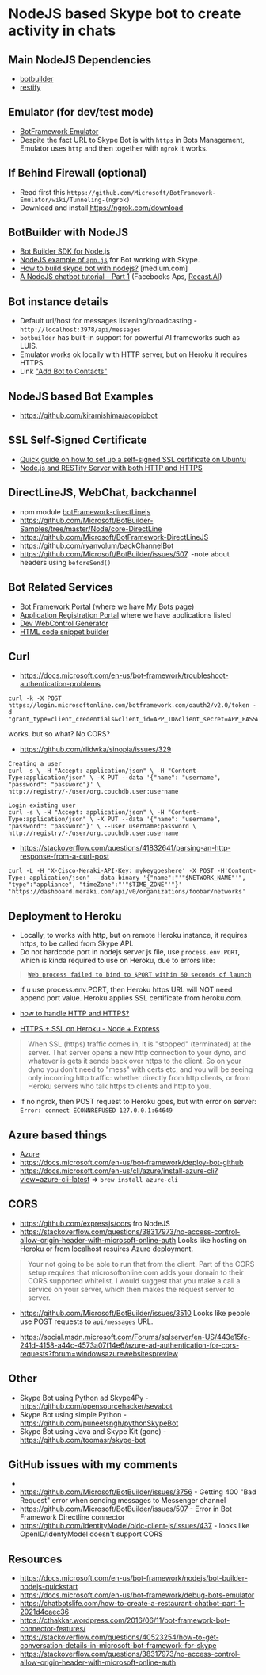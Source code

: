 NodeJS based Skype bot to create activity in chats
===

## Main NodeJS Dependencies 
- [botbuilder](https://github.com/Microsoft/BotBuilder)
- [restify](https://github.com/restify/node-restify)


## Emulator (for dev/test mode)
- [BotFramework Emulator](https://github.com/Microsoft/BotFramework-Emulator)
- Despite the fact URL to Skype Bot is with `https` in Bots Management, Emulator uses `http` and then together with `ngrok` it works.


## If Behind Firewall (optional)
- Read first this `https://github.com/Microsoft/BotFramework-Emulator/wiki/Tunneling-(ngrok)`
- Download and install https://ngrok.com/download


## BotBuilder with NodeJS
- [Bot Builder SDK for Node.js](https://docs.microsoft.com/en-us/bot-framework/nodejs/bot-builder-nodejs-overview)
- [NodeJS example of `app.js`](https://github.com/Microsoft/BotBuilder/blob/master/Node/examples/demo-skype/app.js) for Bot working with Skype.
- [How to build skype bot with nodejs?](https://medium.com/@AmJustSam/how-to-build-skype-bot-with-nodejs-ddec8372114c) [medium.com]
- [A NodeJS chatbot tutorial – Part 1](https://blog.recast.ai/nodejs-bot-tutorial-1/) (Facebooks Aps, [Recast.AI](https://github.com/recastAI))


## Bot instance details
- Default url/host for messages listening/broadcasting - `http://localhost:3978/api/messages`
- `botbuilder` has built-in support for powerful AI frameworks such as LUIS.
- Emulator works ok locally with HTTP server, but on Heroku it requires HTTPS.
- Link ["Add Bot to Contacts"](https://join.skype.com/bot/d60d43ae-da6d-406a-8bcb-97bcb8e29cfe)

## NodeJS based Bot Examples
- https://github.com/kiramishima/acopiobot

## SSL Self-Signed Certificate 
- [Quick guide on how to set up a self-signed SSL certificate on Ubuntu](http://qugstart.com/blog/linux/quickest-way-to-create-a-self-signed-ssl-certificate-in-ubuntu/)
- [Node.js and RESTify Server with both HTTP and HTTPS](http://qugstart.com/blog/node-js/node-js-restify-server-with-both-http-and-https/)

## DirectLineJS, WebChat, backchannel
- npm module [botFramework-directLinejs](https://github.com/Microsoft/BotFramework-DirectLineJS)
- https://github.com/Microsoft/BotBuilder-Samples/tree/master/Node/core-DirectLine
- https://github.com/Microsoft/BotFramework-DirectLineJS
- https://github.com/ryanvolum/backChannelBot
- https://github.com/Microsoft/BotBuilder/issues/507. -note about headers using `beforeSend()`

## Bot Related Services
- [Bot Framework Portal](https://dev.botframework.com/) (where we have [My Bots](https://dev.botframework.com/bots) page)
- [Application Registration Portal](https://apps.dev.microsoft.com/#/appList) where we have applications listed
- [Dev WebControl Generator](https://dev.skype.com/webcontrol)
- [HTML code snippet builder](https://latest-swx.cdn.skype.com/lwc/sdk/0.0.835/index-builder.html)


## Curl
- https://docs.microsoft.com/en-us/bot-framework/troubleshoot-authentication-problems

```
curl -k -X POST https://login.microsoftonline.com/botframework.com/oauth2/v2.0/token -d "grant_type=client_credentials&client_id=APP_ID&client_secret=APP_PASSWORD&scope=https%3A%2F%2Fapi.botframework.com%2F.default"
```
works. but so what? No CORS?

- https://github.com/rlidwka/sinopia/issues/329

```
Creating a user
curl -s \ -H "Accept: application/json" \ -H "Content-Type:application/json" \ -X PUT --data '{"name": "username", "password": "password"}' \ http://registry/-/user/org.couchdb.user:username

Login existing user
curl -s \ -H "Accept: application/json" \ -H "Content-Type:application/json" \ -X PUT --data '{"name": "username", "password": "password"}' \ --user username:password \ http://registry/-/user/org.couchdb.user:username
```

- https://stackoverflow.com/questions/41832641/parsing-an-http-response-from-a-curl-post

```
curl -L -H 'X-Cisco-Meraki-API-Key: mykeygoeshere' -X POST -H'Content-Type: application/json' --data-binary '{"name":"'"$NETWORK_NAME"'", "type":"appliance", "timeZone":"'"$TIME_ZONE"'"}' 'https://dashboard.meraki.com/api/v0/organizations/foobar/networks'
```


## Deployment to Heroku
- Locally, to works with http, but on remote Heroku instance, it requires https, to be called from Skype API.
- Do not hardcode port in nodejs server js file, use `process.env.PORT`, which is kinda required to use on Heroku, due to errors like:
>[`Web process failed to bind to $PORT within 60 seconds of launch`](https://stackoverflow.com/questions/31092538/heroku-node-js-error-r10-boot-timeout-web-process-failed-to-bind-to-port-w)
- If u use process.env.PORT, then Heroku https URL will NOT need append port value. Heroku applies SSL certificate from heroku.com.

- [how to handle HTTP and HTTPS?](https://stackoverflow.com/questions/13186134/node-js-express-and-heroku-how-to-handle-http-and-https)
- [HTTPS + SSL on Heroku - Node + Express](https://stackoverflow.com/questions/25148507/https-ssl-on-heroku-node-express)
>When SSL (https) traffic comes in, it is "stopped" (terminated) at the server. That server opens a new http connection to your dyno, and whatever is gets it sends back over https to the client. So on your dyno you don't need to "mess" with certs etc, and you will be seeing only incoming http traffic: whether directly from http clients, or from Heroku servers who talk https to clients and http to you.
- If no ngrok, then POST request to Heroku goes, but with error on server: `Error: connect ECONNREFUSED 127.0.0.1:64649`

## Azure based things
- [Azure](https://portal.azure.com/)
- https://docs.microsoft.com/en-us/bot-framework/deploy-bot-github
- https://docs.microsoft.com/en-us/cli/azure/install-azure-cli?view=azure-cli-latest => `brew install azure-cli`


## CORS
- https://github.com/expressjs/cors fro NodeJS
- https://stackoverflow.com/questions/38317973/no-access-control-allow-origin-header-with-microsoft-online-auth
Looks like hosting on Heroku or from localhost resuires Azure deployment.
>Your not going to be able to run that from the client. Part of the CORS setup requires that microsoftonline.com adds your domain to their CORS supported whitelist. I would suggest that you make a call a service on your server, which then makes the request server to server. 

- https://github.com/Microsoft/BotBuilder/issues/3510
Looks like people use POST requests to `api/messages` URL.

- https://social.msdn.microsoft.com/Forums/sqlserver/en-US/443e15fc-241d-4158-a44c-4573a07f14e6/azure-ad-authentication-for-cors-requests?forum=windowsazurewebsitespreview

## Other
- Skype Bot using Python ad Skype4Py - https://github.com/opensourcehacker/sevabot
- Skype Bot using simple Python - https://github.com/puneetsngh/pythonSkypeBot
- Skype Bot using Java and Skype Kit (gone) - https://github.com/toomasr/skype-bot

## GitHub issues with my comments
- 
- https://github.com/Microsoft/BotBuilder/issues/3756 - Getting 400 "Bad Request" error when sending messages to Messenger channel
- https://github.com/Microsoft/BotBuilder/issues/507 - Error in Bot Framework Directline connector
- https://github.com/IdentityModel/oidc-client-js/issues/437 - looks like OpenID/IdentyModel doesn't support CORS

## Resources
- https://docs.microsoft.com/en-us/bot-framework/nodejs/bot-builder-nodejs-quickstart
- https://docs.microsoft.com/en-us/bot-framework/debug-bots-emulator
- https://chatbotslife.com/how-to-create-a-restaurant-chatbot-part-1-2021d4caec36
- https://cthakkar.wordpress.com/2016/06/11/bot-framework-bot-connector-features/
- https://stackoverflow.com/questions/40523254/how-to-get-conversation-details-in-microsoft-bot-framework-for-skype
- https://stackoverflow.com/questions/38317973/no-access-control-allow-origin-header-with-microsoft-online-auth
